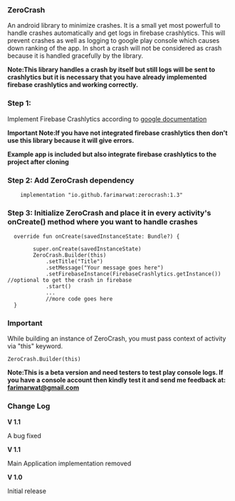 
### ZeroCrash 
An android library to minimize crashes. It is a small yet most powerfull to handle crashes automatically and get logs in firebase crashlytics. This will prevent crashes as well as logging to google play console which causes down ranking of the app. In short a crash will not be considered as crash because it is handled gracefully by the library.

**Note:This library handles a crash by itself but still logs will be sent to crashlytics but it is necessary that you have already implemented firebase crashlytics and working correctly.**

### Step 1:
Implement Firebase Crashlytics according to <a href="https://firebase.google.com/docs/crashlytics/get-started?platform=android">google documentation</a>

**Important Note:If you have not integrated firebase crashlytics then don't use this library because it will give errors.**

**Example app is included but also integrate firebase crashlytics to the project after cloning**

### Step 2: Add ZeroCrash dependency
```
    implementation "io.github.farimarwat:zerocrash:1.3"

```

### Step 3: Initialize ZeroCrash and place it in every activity's onCreate() method where you want to handle crashes
```
  override fun onCreate(savedInstanceState: Bundle?) {
     
        super.onCreate(savedInstanceState)
        ZeroCrash.Builder(this)
            .setTitle("Title")
            .setMessage("Your message goes here")
            .setFirebaseInstance(FirebaseCrashlytics.getInstance()) //optional to get the crash in firebase
            .start()
            ...
            //more code goes here
  }
```
### Important
While building an instance of ZeroCrash, you must pass context of activity via "this" keyword.
```
ZeroCrash.Builder(this)
```

**Note:This is a beta version and need testers to test play console logs. If you have a console account then kindly test it and send me feedback at: farimarwat@gmail.com**

### Change Log
**V 1.1**

A bug fixed

**V 1.1**

Main Application implementation removed

**V 1.0**

Initial release
